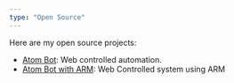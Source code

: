 ```yaml
---
type: "Open Source"
---
```


Here are my open source projects:

* <a href="http://github.com/atom-bot/" target="_blank">Atom Bot</a>: Web controlled automation.
* <a href="https://github.com/tworitdash/atom-bot-with-arm-cortex" target="_blank">Atom Bot with ARM</a>: Web Controlled system using ARM
